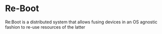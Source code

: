 # Re-Boot
Re:Boot is a distributed system that allows fusing devices in an OS agnostic fashion to re-use resources of the latter
